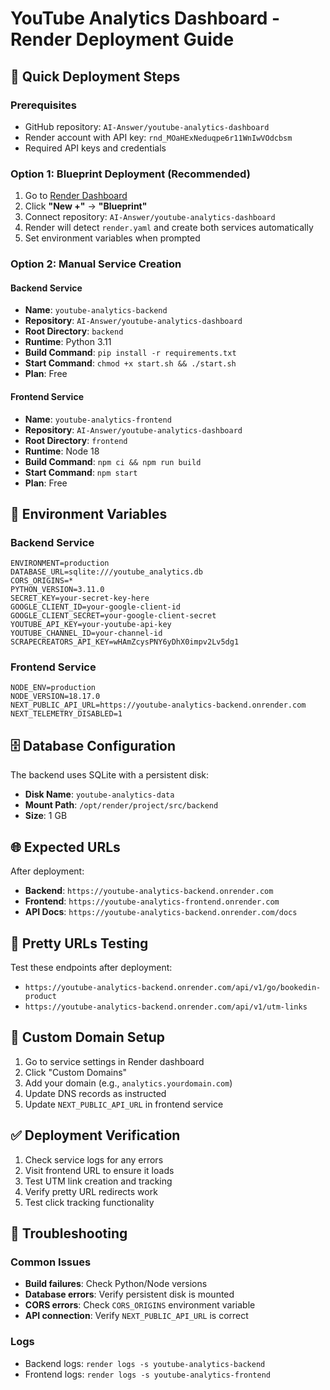 # YouTube Analytics Dashboard - Render Deployment Guide

## 🚀 Quick Deployment Steps

### Prerequisites
- GitHub repository: `AI-Answer/youtube-analytics-dashboard`
- Render account with API key: `rnd_MOaHExNeduqpe6r11WnIwVOdcbsm`
- Required API keys and credentials

### Option 1: Blueprint Deployment (Recommended)
1. Go to [Render Dashboard](https://dashboard.render.com/)
2. Click **"New +"** → **"Blueprint"**
3. Connect repository: `AI-Answer/youtube-analytics-dashboard`
4. Render will detect `render.yaml` and create both services automatically
5. Set environment variables when prompted

### Option 2: Manual Service Creation

#### Backend Service
- **Name**: `youtube-analytics-backend`
- **Repository**: `AI-Answer/youtube-analytics-dashboard`
- **Root Directory**: `backend`
- **Runtime**: Python 3.11
- **Build Command**: `pip install -r requirements.txt`
- **Start Command**: `chmod +x start.sh && ./start.sh`
- **Plan**: Free

#### Frontend Service  
- **Name**: `youtube-analytics-frontend`
- **Repository**: `AI-Answer/youtube-analytics-dashboard`
- **Root Directory**: `frontend`
- **Runtime**: Node 18
- **Build Command**: `npm ci && npm run build`
- **Start Command**: `npm start`
- **Plan**: Free

## 🔑 Environment Variables

### Backend Service
```
ENVIRONMENT=production
DATABASE_URL=sqlite:///youtube_analytics.db
CORS_ORIGINS=*
PYTHON_VERSION=3.11.0
SECRET_KEY=your-secret-key-here
GOOGLE_CLIENT_ID=your-google-client-id
GOOGLE_CLIENT_SECRET=your-google-client-secret
YOUTUBE_API_KEY=your-youtube-api-key
YOUTUBE_CHANNEL_ID=your-channel-id
SCRAPECREATORS_API_KEY=wHAmZcysPNY6yDhX0impv2Lv5dg1
```

### Frontend Service
```
NODE_ENV=production
NODE_VERSION=18.17.0
NEXT_PUBLIC_API_URL=https://youtube-analytics-backend.onrender.com
NEXT_TELEMETRY_DISABLED=1
```

## 🗄️ Database Configuration

The backend uses SQLite with a persistent disk:
- **Disk Name**: `youtube-analytics-data`
- **Mount Path**: `/opt/render/project/src/backend`
- **Size**: 1 GB

## 🌐 Expected URLs

After deployment:
- **Backend**: `https://youtube-analytics-backend.onrender.com`
- **Frontend**: `https://youtube-analytics-frontend.onrender.com`
- **API Docs**: `https://youtube-analytics-backend.onrender.com/docs`

## 🔗 Pretty URLs Testing

Test these endpoints after deployment:
- `https://youtube-analytics-backend.onrender.com/api/v1/go/bookedin-product`
- `https://youtube-analytics-backend.onrender.com/api/v1/utm-links`

## 🎯 Custom Domain Setup

1. Go to service settings in Render dashboard
2. Click "Custom Domains"
3. Add your domain (e.g., `analytics.yourdomain.com`)
4. Update DNS records as instructed
5. Update `NEXT_PUBLIC_API_URL` in frontend service

## ✅ Deployment Verification

1. Check service logs for any errors
2. Visit frontend URL to ensure it loads
3. Test UTM link creation and tracking
4. Verify pretty URL redirects work
5. Test click tracking functionality

## 🐛 Troubleshooting

### Common Issues
- **Build failures**: Check Python/Node versions
- **Database errors**: Verify persistent disk is mounted
- **CORS errors**: Check `CORS_ORIGINS` environment variable
- **API connection**: Verify `NEXT_PUBLIC_API_URL` is correct

### Logs
- Backend logs: `render logs -s youtube-analytics-backend`
- Frontend logs: `render logs -s youtube-analytics-frontend`

